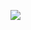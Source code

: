 [![](https://images.microbadger.com/badges/image/jsturgis/musicbrainz.svg)](http://microbadger.com/images/jsturgis/musicbrainz "Get your own image badge on microbadger.com")
